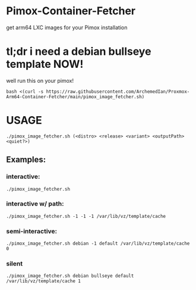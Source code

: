 # Pimox-Container-Fetcher
get arm64 LXC images for your Pimox installation


# tl;dr i need a debian bullseye template NOW!

well run this on your pimox!

```
bash <(curl -s https://raw.githubusercontent.com/ArchemedIan/Proxmox-Arm64-Container-Fetcher/main/pimox_image_fetcher.sh)
```


# USAGE

`./pimox_image_fetcher.sh (<distro> <release> <variant> <outputPath> <quiet?>)`

## Examples:
###   interactive:

`./pimox_image_fetcher.sh `

###   interactive w/ path:

`./pimox_image_fetcher.sh -1 -1 -1 /var/lib/vz/template/cache`

###   semi-interactive:

`./pimox_image_fetcher.sh debian -1 default /var/lib/vz/template/cache 0`

###   silent

`./pimox_image_fetcher.sh debian bullseye default /var/lib/vz/template/cache 1`
